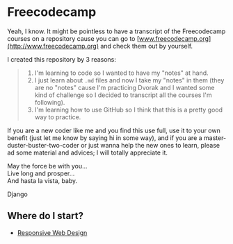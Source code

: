 # Freecodecamp

Yeah, I know. It might be pointless to have a transcript of the Freecodecamp courses on a repository cause you can go to [www.freecodecamp.org](http://www.freecodecamp.org) and check them out by yourself.

I created this repository by 3 reasons:

> 1. I'm learning to code so I wanted to have my "notes" at hand.
> 2. I just learn about `.md` files and now I take my "notes" in them (they are no "notes" cause I'm practicing Dvorak and I wanted some kind of challenge so I decided to transcript all the courses I'm following).
> 3. I'm learning how to use GitHub so I think that this is a pretty good way to practice.

If you are a new coder like  me and you find this use full, use it to your own benefit (just let me know by saying hi in some way), and if you are a master-duster-buster-two-coder or just wanna help the new ones to learn, please ad some material and advices; I will totally appreciate it.

May the force be with you...<br>
Live long and prosper...<br>
And hasta la vista, baby.

Django

## Where do I start?

* [Responsive Web Design](responsive-web-design.md)